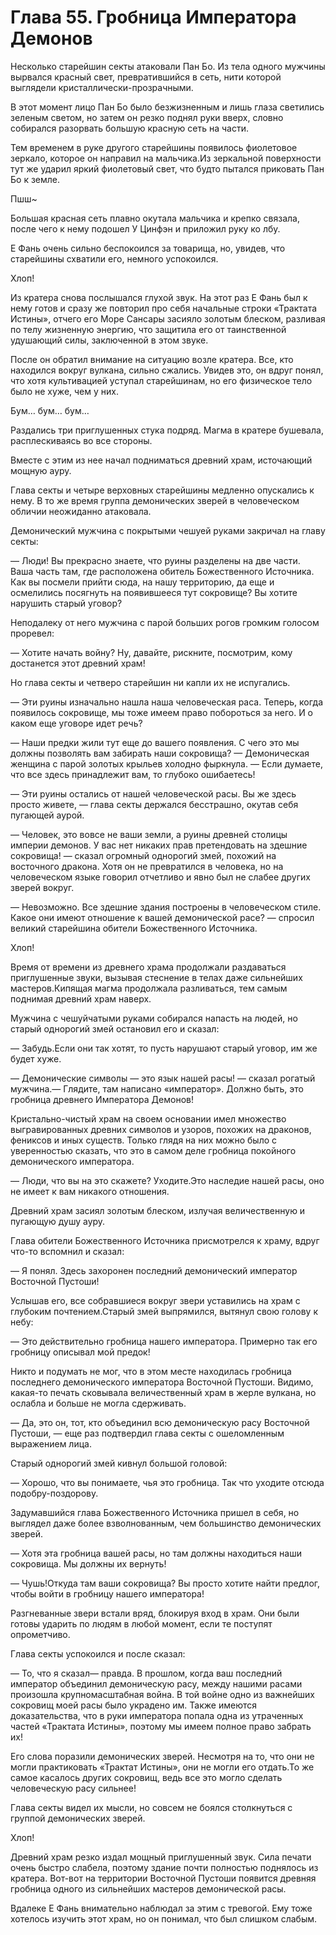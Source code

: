 # Глава 55. Гробница Императора Демонов


Несколько старейшин секты атаковали Пан Бо. Из тела одного мужчины вырвался красный свет, превратившийся в сеть, нити которой выглядели кристаллически-прозрачными.

В этот момент лицо Пан Бо было безжизненным и лишь глаза светились зеленым светом, но затем он резко поднял руки вверх, словно собирался разорвать большую красную сеть на части.

Тем временем в руке другого старейшины появилось фиолетовое зеркало, которое он направил на мальчика.Из зеркальной поверхности тут же ударил яркий фиолетовый свет, что будто пытался приковать Пан Бо к земле.

Пшш~

Большая красная сеть плавно окутала мальчика и крепко связала, после чего к нему подошел У Цинфэн и приложил руку ко лбу.

Е Фань очень сильно беспокоился за товарища, но, увидев, что старейшины схватили его, немного успокоился.

Хлоп!

Из кратера снова послышался глухой звук. На этот раз Е Фань был к нему готов и сразу же повторил про себя начальные строки «Трактата Истины», отчего его Море Сансары засияло золотым блеском, разливая по телу жизненную энергию, что защитила его от таинственной удушающий силы, заключенной в этом звуке.

После он обратил внимание на ситуацию возле кратера. Все, кто находился вокруг вулкана, сильно сжались. Увидев это, он вдруг понял, что хотя культивацией уступал старейшинам, но его физическое тело было не хуже, чем у них.

Бум… бум… бум…

Раздались три приглушенных стука подряд. Магма в кратере бушевала, расплескиваясь во все стороны.

Вместе с этим из нее начал подниматься древний храм, источающий мощную ауру.

Глава секты и четыре верховных старейшины медленно опускались к нему. В то же время группа демонических зверей в человеческом обличии неожиданно атаковала.

Демонический мужчина с покрытыми чешуей руками закричал на главу секты:

— Люди! Вы прекрасно знаете, что руины разделены на две части. Ваша часть там, где расположена обитель Божественного Источника. Как вы посмели прийти сюда, на нашу территорию, да еще и осмелились посягнуть на появившееся тут сокровище? Вы хотите нарушить старый уговор?

Неподалеку от него мужчина с парой больших рогов громким голосом проревел:

— Хотите начать войну? Ну, давайте, рискните, посмотрим, кому достанется этот древний храм!

Но глава секты и четверо старейшин ни капли их не испугались.

— Эти руины изначально нашла наша человеческая раса. Теперь, когда появилось сокровище, мы тоже имеем право побороться за него. И о каком еще уговоре идет речь?

— Наши предки жили тут еще до вашего появления. С чего это мы должны позволять вам забирать наши сокровища? — Демоническая женщина с парой золотых крыльев холодно фыркнула. — Если думаете, что все здесь принадлежит вам, то глубоко ошибаетесь!

— Эти руины остались от нашей человеческой расы. Вы же здесь просто живете, — глава секты держался бесстрашно, окутав себя пугающей аурой.

— Человек, это вовсе не ваши земли, а руины древней столицы империи демонов. У вас нет никаких прав претендовать на здешние сокровища! — сказал огромный однорогий змей, похожий на восточного дракона. Хотя он не превратился в человека, но на человеческом языке говорил отчетливо и явно был не слабее других зверей вокруг.

— Невозможно. Все здешние здания построены в человеческом стиле. Какое они имеют отношение к вашей демонической расе? — спросил великий старейшина обители Божественного Источника.

Хлоп!

Время от времени из древнего храма продолжали раздаваться приглушенные звуки, вызывая стеснение в телах даже сильнейших мастеров.Кипящая магма продолжала разливаться, тем самым поднимая древний храм наверх.

Мужчина с чешуйчатыми руками собирался напасть на людей, но старый однорогий змей остановил его и сказал:

— Забудь.Если они так хотят, то пусть нарушают старый уговор, им же будет хуже.

— Демонические символы — это язык нашей расы! — сказал рогатый мужчина.— Глядите, там написано «император». Должно быть, это гробница древнего Императора Демонов!

Кристально-чистый храм на своем основании имел множество выгравированных древних символов и узоров, похожих на драконов, фениксов и иных существ. Только глядя на них можно было с уверенностью сказать, что это в самом деле гробница покойного демонического императора.

— Люди, что вы на это скажете? Уходите.Это наследие нашей расы, оно не имеет к вам никакого отношения.

Древний храм засиял золотым блеском, излучая величественную и пугающую душу ауру.

Глава обители Божественного Источника присмотрелся к храму, вдруг что-то вспомнил и сказал:

— Я понял. Здесь захоронен последний демонический император Восточной Пустоши!

Услышав его, все собравшиеся вокруг звери уставились на храм с глубоким почтением.Старый змей выпрямился, вытянул свою голову к небу:

— Это действительно гробница нашего императора. Примерно так его гробницу описывал мой предок!

Никто и подумать не мог, что в этом месте находилась гробница последнего демонического императора Восточной Пустоши. Видимо, какая-то печать сковывала величественный храм в жерле вулкана, но ослабла и больше не могла сдерживать.

— Да, это он, тот, кто объединил всю демоническую расу Восточной Пустоши, — еще раз подтвердил глава секты с ошеломленным выражением лица.

Старый однорогий змей кивнул большой головой:

— Хорошо, что вы понимаете, чья это гробница. Так что уходите отсюда подобру-поздорову.

Задумавшийся глава Божественного Источника пришел в себя, но выглядел даже более взволнованным, чем большинство демонических зверей.

— Хотя эта гробница вашей расы, но там должны находиться наши сокровища. Мы должны их вернуть!

— Чушь!Откуда там ваши сокровища? Вы просто хотите найти предлог, чтобы войти в гробницу нашего императора!

Разгневанные звери встали вряд, блокируя вход в храм. Они были готовы ударить по людям в любой момент, если те поступят опрометчиво.

Глава секты успокоился и после сказал:

— То, что я сказал— правда. В прошлом, когда ваш последний император объединил демоническую расу, между нашими расами произошла крупномасштабная война. В той войне одно из важнейших сокровищ моей расы было украдено им. Также имеются доказательства, что в руки императора попала одна из утраченных частей «Трактата Истины», поэтому мы имеем полное право забрать их!

Его слова поразили демонических зверей. Несмотря на то, что они не могли практиковать «Трактат Истины», они не могли его отдать.То же самое касалось других сокровищ, ведь все это могло сделать человеческую расу сильнее!

Глава секты видел их мысли, но совсем не боялся столкнуться с группой демонических зверей.

Хлоп!

Древний храм резко издал мощный приглушенный звук. Сила печати очень быстро слабела, поэтому здание почти полностью поднялось из кратера. Вот-вот на территории Восточной Пустоши появится древняя гробница одного из сильнейших мастеров демонической расы.

Вдалеке Е Фань внимательно наблюдал за этим с тревогой. Ему тоже хотелось изучить этот храм, но он понимал, что был слишком слабым.